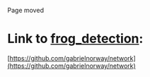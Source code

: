 Page moved

# Link to [frog_detection](https://github.com/gabrielnorway/network):

[https://github.com/gabrielnorway/network](https://github.com/gabrielnorway/network)

